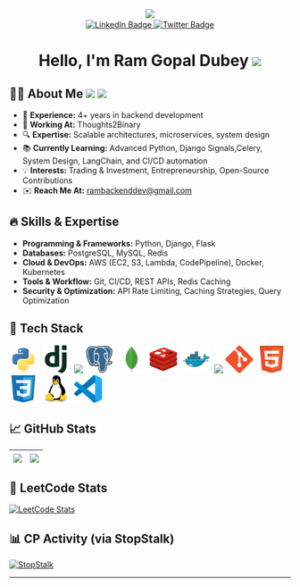<div id="header" align="center">
  <img src="https://media.giphy.com/media/RbDKaczqWovIugyJmW/giphy.gif" width="300"/>
  <div id="badges">
    <a href="https://www.linkedin.com/in/ram-gopal-dubey/">
      <img src="https://img.shields.io/badge/LinkedIn-blue?style=for-the-badge&logo=linkedin&logoColor=white" alt="LinkedIn Badge"/>
    </a>
    <a href="https://x.com/dubey_ram_">
      <img src="https://img.shields.io/badge/Twitter-1DA1F2?style=for-the-badge&logo=twitter&logoColor=white" alt="Twitter Badge"/>
    </a>
  </div>
  <h1>
    Hello, I'm Ram Gopal Dubey
    <img src="https://media.giphy.com/media/hvRJCLFzcasrR4ia7z/giphy.gif" width="30px"/>
  </h1>
</div>

## 👨‍💻 About Me <a href="https://www.linkedin.com/in/ram-gopal-dubey/"><img src="https://img.shields.io/badge/LinkedIn-0077B5?style=for-the-badge&logo=linkedin&logoColor=white" height="25"></a> <a href="https://x.com/dubey_ram_"><img src="https://img.shields.io/badge/Twitter-1DA1F2?style=for-the-badge&logo=twitter&logoColor=white" height="25"></a>

- 🎯 **Experience:** 4+ years in backend development
- 🏢 **Working At:** Thoughts2Binary 
- 🔍 **Expertise:** Scalable architectures, microservices, system design
- 📚 **Currently Learning:** Advanced Python, Django Signals,Celery, System Design, LangChain, and CI/CD automation
- 💡 **Interests:** Trading & Investment, Entrepreneurship, Open-Source Contributions
- ✉️ **Reach Me At:** [rambackenddev@gmail.com](mailto:rambackenddev@gmail.com)


## 🔥 Skills & Expertise
- **Programming & Frameworks:** Python, Django, Flask
- **Databases:** PostgreSQL, MySQL, Redis
- **Cloud & DevOps:** AWS (EC2, S3, Lambda, CodePipeline), Docker, Kubernetes
- **Tools & Workflow:** Git, CI/CD, REST APIs, Redis Caching
- **Security & Optimization:** API Rate Limiting, Caching Strategies, Query Optimization

## 🔧 Tech Stack
<div >
  <img src="https://raw.githubusercontent.com/devicons/devicon/master/icons/python/python-original.svg" title="Python" alt="Python" width="50" height="50"/>&nbsp;
  <img src="https://raw.githubusercontent.com/devicons/devicon/master/icons/django/django-plain.svg" title="Django" alt="Django" width="50" height="50"/>&nbsp;
  <img src="https://img.icons8.com/ios-filled/50/000000/flask.png" height="40"/>
  <img src="https://raw.githubusercontent.com/devicons/devicon/master/icons/postgresql/postgresql-original.svg" title="PostgreSQL" alt="PostgreSQL" width="50" height="50"/>&nbsp;
  <img src="https://raw.githubusercontent.com/devicons/devicon/master/icons/mongodb/mongodb-original.svg" title="MongoDB" alt="MongoDB" width="50" height="50"/>&nbsp;
  <img src="https://raw.githubusercontent.com/devicons/devicon/master/icons/redis/redis-original.svg" title="Redis" alt="Redis" width="50" height="50"/>&nbsp;
  <img src="https://raw.githubusercontent.com/devicons/devicon/master/icons/docker/docker-original.svg" title="Docker" alt="Docker" width="50" height="50"/>&nbsp;
  <img src="https://img.icons8.com/color/48/000000/amazon-web-services.png" height="40"/>
  <img src="https://raw.githubusercontent.com/devicons/devicon/master/icons/git/git-original.svg" title="Git" alt="Git" width="50" height="50"/>&nbsp;
  <img src="https://raw.githubusercontent.com/devicons/devicon/master/icons/html5/html5-original.svg" title="HTML5" alt="HTML" width="50" height="50"/>&nbsp;
  <img src="https://raw.githubusercontent.com/devicons/devicon/master/icons/css3/css3-original.svg" title="CSS3" alt="CSS" width="50" height="50"/>&nbsp;
  <img src="https://raw.githubusercontent.com/devicons/devicon/master/icons/linux/linux-original.svg" title="Linux" alt="Linux" width="50" height="50"/>&nbsp;
  <img src="https://raw.githubusercontent.com/devicons/devicon/master/icons/vscode/vscode-original.svg" title="VS Code" alt="VS Code" width="50" height="50"/>
</div>


## 📈 GitHub Stats

| <img align="center" src="https://github-readme-stats.vercel.app/api?username=dubeyram&show_icons=true&theme=tokyonight&count_private=true&hide=issues"/> | <img align="center" height="170" src="https://github-readme-stats.vercel.app/api/top-langs/?username=dubeyram&layout=compact&langs_count=8&theme=tokyonight"/> |
| ------------- | ------------- |


## 🧠 LeetCode Stats

[![LeetCode Stats](https://leetcard.jacoblin.cool/dubeyram_?ext=contest)](https://leetcode.com/dubeyram_/)

## 📊 CP Activity (via StopStalk)

[![StopStalk](https://img.shields.io/badge/StopStalk-dubey07-orange?style=for-the-badge&logo=codeforces&logoColor=white)](https://www.stopstalk.com/user/profile/dubey07)

---


